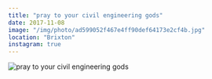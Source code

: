 ```yaml
---
title: "pray to your civil engineering gods"
date: 2017-11-08
image: "/img/photo/ad599052f467e4ff90def64173e2cf4b.jpg"
location: "Brixton"
instagram: true
---
```


![pray to your civil engineering gods](/img/photo/ad599052f467e4ff90def64173e2cf4b.jpg)
